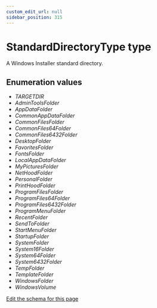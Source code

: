```yaml
---
custom_edit_url: null
sidebar_position: 315
---
```

# StandardDirectoryType type
A Windows Installer standard directory.

## Enumeration values
- *TARGETDIR*
- *AdminToolsFolder*
- *AppDataFolder*
- *CommonAppDataFolder*
- *CommonFilesFolder*
- *CommonFiles64Folder*
- *CommonFiles6432Folder*
- *DesktopFolder*
- *FavoritesFolder*
- *FontsFolder*
- *LocalAppDataFolder*
- *MyPicturesFolder*
- *NetHoodFolder*
- *PersonalFolder*
- *PrintHoodFolder*
- *ProgramFilesFolder*
- *ProgramFiles64Folder*
- *ProgramFiles6432Folder*
- *ProgramMenuFolder*
- *RecentFolder*
- *SendToFolder*
- *StartMenuFolder*
- *StartupFolder*
- *SystemFolder*
- *System16Folder*
- *System64Folder*
- *System6432Folder*
- *TempFolder*
- *TemplateFolder*
- *WindowsFolder*
- *WindowsVolume*

[Edit the schema for this page](https://github.com/wixtoolset/web/blob/master/src/xsd4/wix.xsd)
